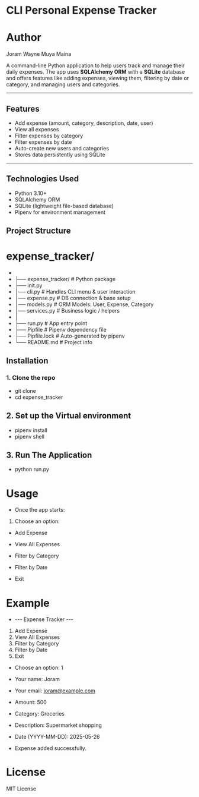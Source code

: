 #  CLI Personal Expense Tracker

# Author 
Joram Wayne Muya Maina 

A command-line Python application to help users track and manage their daily expenses. The app uses **SQLAlchemy ORM** with a **SQLite** database and offers features like adding expenses, viewing them, filtering by date or category, and managing users and categories.

---

##  Features

-  Add expense (amount, category, description, date, user)
-  View all expenses
-  Filter expenses by category
-  Filter expenses by date
-  Auto-create new users and categories
-  Stores data persistently using SQLite

---

##  Technologies Used

- Python 3.10+
- SQLAlchemy ORM
- SQLite (lightweight file-based database)
- Pipenv for environment management


##  Project Structure

# expense_tracker/
- 
- ├── expense_tracker/ # Python package
- ├── init.py
- │── cli.py # Handles CLI menu & user interaction
- │── expense.py # DB connection & base setup
- │── models.py # ORM Models: User, Expense, Category
- │── services.py # Business logic / helpers
- │
- ├── run.py # App entry point
- ├── Pipfile # Pipenv dependency file
- ├── Pipfile.lock # Auto-generated by pipenv
- └── README.md # Project info


##  Installation

### 1. Clone the repo
- git clone 
- cd expense_tracker

## 2. Set up the Virtual environment
- pipenv install
- pipenv shell


## 3. Run The Application
- python run.py

# Usage                                             
- Once the app starts:
1. Choose an option:
 - Add Expense

 - View All Expenses

 - Filter by Category

 - Filter by Date

 - Exit

# Example
- --- Expense Tracker ---
1. Add Expense
2. View All Expenses
3. Filter by Category
4. Filter by Date
5. Exit

- Choose an option: 1
- Your name: Joram
- Your email: joram@example.com
- Amount: 500
- Category: Groceries
- Description: Supermarket shopping
- Date (YYYY-MM-DD): 2025-05-26

- Expense added successfully.

#  License
MIT License



